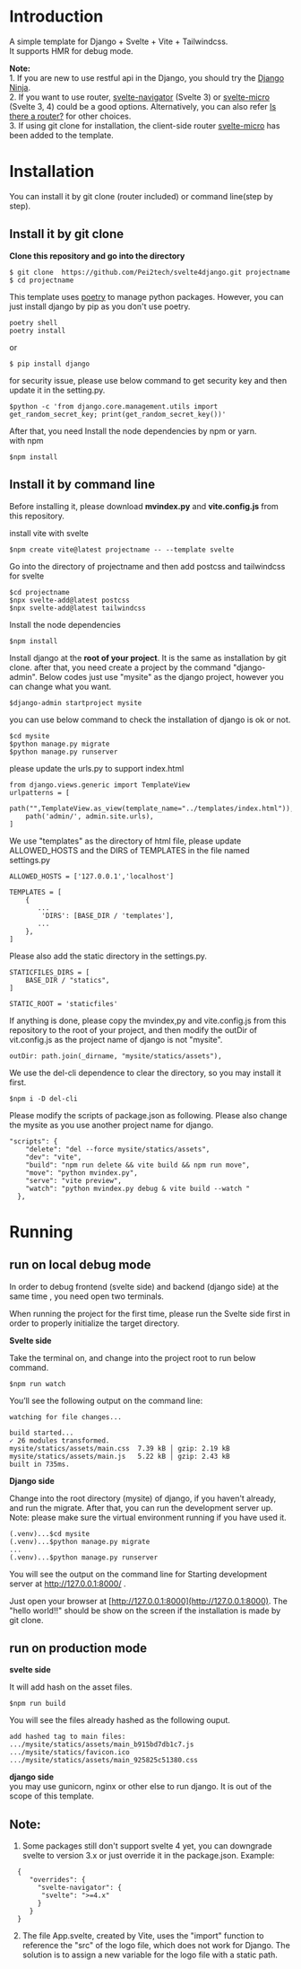 Introduction  
===========  
A simple template for Django + Svelte + Vite + Tailwindcss.   
It supports HMR for debug mode.  

**Note:**   
    1. If you are new to use restful api in the Django, you should try the [Django Ninja](https://django-ninja.rest-framework.com).   
    2. If you want to use router, [svelte-navigator](https://github.com/mefechoel/svelte-navigator) (Svelte 3) or [svelte-micro](https://github.com/ayndqy/svelte-micro) (Svelte 3, 4) could be a good options. Alternatively, you can also refer [Is there a router?](https://svelte.dev/docs/faq#is-there-a-router) for other choices.  
    3. If using git clone for installation, the client-side router [svelte-micro](https://github.com/ayndqy/svelte-micro) has been added to the template.  
   
Installation 
========
You can install it by git clone (router included) or command line(step by step).

## Install it by git clone

**Clone this repository and go into the directory**

```
$ git clone  https://github.com/Pei2tech/svelte4django.git projectname
$ cd projectname 
```

This template uses [poetry](https://python-poetry.org/ "poetry") to manage python packages. However, you can just install django by pip as you don't use poetry.    

```
poetry shell
poetry install
```  
or   
```   
$ pip install django   
```   

for security issue, please use below command to get security key and then update it in the setting.py.       
```  
$python -c 'from django.core.management.utils import get_random_secret_key; print(get_random_secret_key())'
```  
   
After that, you need Install the node dependencies by npm or yarn.  
with npm   
```  
$npm install    
```  

## Install it by command line 

Before installing it, please download **mvindex.py** and **vite.config.js** from this repository. 

install vite with svelte
```
$npm create vite@latest projectname -- --template svelte
```
Go into the directory of projectname and then add postcss and tailwindcss for svelte
```  
$cd projectname
$npx svelte-add@latest postcss
$npx svelte-add@latest tailwindcss
```
Install the node dependencies 
```  
$npm install 
```

Install django at the **root of your project**. It is the same as installation by git clone.  after that, you need create a project by the command "django-admin".   Below codes just use "mysite" as the django project, however you can change what you want.
```
$django-admin startproject mysite
```
you can use below command to check the installation of django is ok or not.

```
$cd mysite
$python manage.py migrate
$python manage.py runserver
```

please update the urls.py to support index.html
```
from django.views.generic import TemplateView
urlpatterns = [
    path("",TemplateView.as_view(template_name="../templates/index.html")),
    path('admin/', admin.site.urls),
]
```

We use "templates" as the directory of html file, please update ALLOWED_HOSTS and the DIRS of TEMPLATES in the file named settings.py
```
ALLOWED_HOSTS = ['127.0.0.1','localhost']

TEMPLATES = [
    {
       ...
        'DIRS': [BASE_DIR / 'templates'],
       ...
    },
]

```

Please also add the static directory in the settings.py.
```
STATICFILES_DIRS = [
    BASE_DIR / "statics",
]

STATIC_ROOT = 'staticfiles'

```

If anything is done, please copy the mvindex,py and vite.config.js from this repository to the root of your project, and then modify the outDir of vit.config.js as the project name of django is not "mysite". 

```
outDir: path.join(_dirname, "mysite/statics/assets"),
```

We use the del-cli dependence to clear the directory, so you may install it first. 

```
$npm i -D del-cli
```

Please modify the scripts of package.json as following.  Please also change the mysite as you use another project name for django. 

```
"scripts": {
    "delete": "del --force mysite/statics/assets",
    "dev": "vite",
    "build": "npm run delete && vite build && npm run move",
    "move": "python mvindex.py",
    "serve": "vite preview",
    "watch": "python mvindex.py debug & vite build --watch "
  },

```



Running
======

## run on local debug mode  

In order to debug frontend (svelte side) and backend (django side) at the same time , you need open two terminals. 

When running the project for the first time, please run the Svelte side first in order to properly initialize the target directory.

**Svelte side**    

Take the terminal on, and change into the project root to run below command.  

```  
$npm run watch
```  

You’ll see the following output on the command line:   

```
watching for file changes...

build started...
✓ 26 modules transformed.
mysite/statics/assets/main.css  7.39 kB │ gzip: 2.19 kB
mysite/statics/assets/main.js   5.22 kB │ gzip: 2.43 kB
built in 735ms.
```   

**Django side**  

Change into the root directory (mysite) of django, if you haven't already, and run the migrate. After that, you can run the development server up.    
Note: please make sure the virtual environment running if you have used it.   
```  
(.venv)...$cd mysite
(.venv)...$python manage.py migrate
...
(.venv)...$python manage.py runserver
```  
You will see the output on the command line for Starting development server at http://127.0.0.1:8000/ .  

Just open your browser at  [http://127.0.0.1:8000](http://127.0.0.1:8000).  The "hello world!!" should be show on the screen if the installation is made by git clone.     

## run on production mode  

**svelte side**  

It will add hash on the asset files.  

```  
$npm run build
```  

You will see the files already hashed as the following ouput.    

```
add hashed tag to main files:
.../mysite/statics/assets/main_b915bd7db1c7.js
.../mysite/statics/favicon.ico
.../mysite/statics/assets/main_925825c51380.css
```

**django side**    
you may use gunicorn, nginx or other else to run django. It is out of the scope of this template.    

## Note:
  1. Some packages still don't support svelte 4 yet, you can downgrade svelte to version 3.x or just override it in the package.json.
     Example:
``` 
  {
     "overrides": {
       "svelte-navigator": {
        "svelte": ">=4.x"
       }
     }
  }
``` 
  2. The file App.svelte, created by Vite, uses the "import" function to reference the "src" of the logo file, which does not work for Django. The solution is to assign a new variable for the logo file with a static path.  
